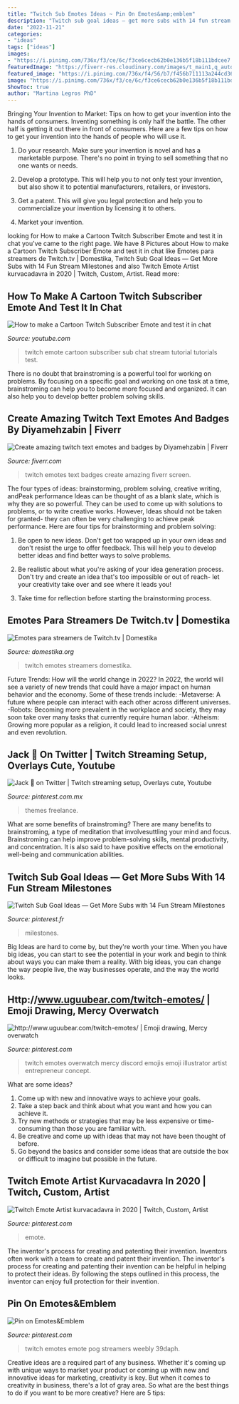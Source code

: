 ```yaml
---
title: "Twitch Sub Emotes Ideas ~ Pin On Emotes&amp;emblem"
description: "Twitch sub goal ideas — get more subs with 14 fun stream milestones"
date: "2022-11-21"
categories:
- "ideas"
tags: ["ideas"]
images:
- "https://i.pinimg.com/736x/f3/ce/6c/f3ce6cecb62b0e136b5f18b111bdcee7.jpg"
featuredImage: "https://fiverr-res.cloudinary.com/images/t_main1,q_auto,f_auto,q_auto,f_auto/gigs2/156741905/original/742ba6435689c0dc6a4a4e863de037c3a45d945d/create-twitch-text-emotes-and-badges.jpg"
featured_image: "https://i.pinimg.com/736x/f4/56/b7/f456b711113a244cd367fe2586a9672f.jpg"
image: "https://i.pinimg.com/736x/f3/ce/6c/f3ce6cecb62b0e136b5f18b111bdcee7.jpg"
ShowToc: true
author: "Martina Legros PhD"
---
```



Bringing Your Invention to Market: Tips on how to get your invention into the hands of consumers.
Inventing something is only half the battle. The other half is getting it out there in front of consumers. Here are a few tips on how to get your invention into the hands of people who will use it.
1. Do your research. Make sure your invention is novel and has a marketable purpose. There's no point in trying to sell something that no one wants or needs.

2. Develop a prototype. This will help you to not only test your invention, but also show it to potential manufacturers, retailers, or investors.

3. Get a patent. This will give you legal protection and help you to commercialize your invention by licensing it to others.

4. Market your invention.

	

		
looking for How to make a Cartoon Twitch Subscriber Emote and test it in chat you've came to the right page. We have 8 Pictures about How to make a Cartoon Twitch Subscriber Emote and test it in chat like Emotes para streamers de Twitch.tv | Domestika, Twitch Sub Goal Ideas — Get More Subs with 14 Fun Stream Milestones and also Twitch Emote Artist kurvacadavra in 2020 | Twitch, Custom, Artist. Read more:
		
    
## How To Make A Cartoon Twitch Subscriber Emote And Test It In Chat

<img loading=lazy src="https://i.ytimg.com/vi/5gHYlXpOYLE/maxresdefault.jpg" onerror="this.onerror=null;this.src='https://tse4.mm.bing.net/th?id=OIP.XjqvN9VZMk31wQgaTA-KnwHaEK&amp;pid=15.1';" alt="How to make a Cartoon Twitch Subscriber Emote and test it in chat">

_Source: youtube.com_

>twitch emote cartoon subscriber sub chat stream tutorial tutorials test. 

	

There is no doubt that brainstroming is a powerful tool for working on problems. By focusing on a specific goal and working on one task at a time, brainstroming can help you to become more focused and organized. It can also help you to develop better problem solving skills.

    
## Create Amazing Twitch Text Emotes And Badges By Diyamehzabin | Fiverr

<img loading=lazy src="https://fiverr-res.cloudinary.com/images/t_main1,q_auto,f_auto,q_auto,f_auto/gigs2/156741905/original/742ba6435689c0dc6a4a4e863de037c3a45d945d/create-twitch-text-emotes-and-badges.jpg" onerror="this.onerror=null;this.src='https://tse2.mm.bing.net/th?id=OIP.vwlse4ImBOyzviRgVDJEXwHaEK&amp;pid=15.1';" alt="Create amazing twitch text emotes and badges by Diyamehzabin | Fiverr">

_Source: fiverr.com_

>twitch emotes text badges create amazing fiverr screen. 

	

The four types of ideas: brainstorming, problem solving, creative writing, andPeak performance
Ideas can be thought of as a blank slate, which is why they are so powerful. They can be used to come up with solutions to problems, or to write creative works. However, Ideas should not be taken for granted- they can often be very challenging to achieve peak performance. Here are four tips for brainstorming and problem solving:
1. Be open to new ideas. Don't get too wrapped up in your own ideas and don't resist the urge to offer feedback. This will help you to develop better ideas and find better ways to solve problems.

2. Be realistic about what you're asking of your idea generation process. Don't try and create an idea that's too impossible or out of reach- let your creativity take over and see where it leads you!

3. Take time for reflection before starting the brainstorming process.

    
## Emotes Para Streamers De Twitch.tv | Domestika

<img loading=lazy src="https://cdn.domestika.org/c_fill,dpr_1.0,f_auto,h_1200,pg_1,t_base_params,w_1200/v1533137715/project-covers/000/418/091/418091-original.jpg?1533137715" onerror="this.onerror=null;this.src='https://tse4.mm.bing.net/th?id=OIP.f0ZMcbqjYnZUjB3xtemYSgHaHa&amp;pid=15.1';" alt="Emotes para streamers de Twitch.tv | Domestika">

_Source: domestika.org_

>twitch emotes streamers domestika. 

	

Future Trends: How will the world change in 2022?
In 2022, the world will see a variety of new trends that could have a major impact on human behavior and the economy. Some of these trends include: 
-Metaverse: A future where people can interact with each other across different universes. 
-Robots: Becoming more prevalent in the workplace and society, they may soon take over many tasks that currently require human labor. 
-Atheism: Growing more popular as a religion, it could lead to increased social unrest and even revolution.

    
## Jack 🐢 On Twitter | Twitch Streaming Setup, Overlays Cute, Youtube

<img loading=lazy src="https://i.pinimg.com/736x/f3/ce/6c/f3ce6cecb62b0e136b5f18b111bdcee7.jpg" onerror="this.onerror=null;this.src='https://tse4.mm.bing.net/th?id=OIP.O1aeqg5FYykuTL68SChkAwHaE2&amp;pid=15.1';" alt="Jack 🐢 on Twitter | Twitch streaming setup, Overlays cute, Youtube">

_Source: pinterest.com.mx_

>themes freelance. 

	

What are some benefits of brainstroming?
There are many benefits to brainstroming, a type of meditation that involvesuttling your mind and focus. Brainstroming can help improve problem-solving skills, mental productivity, and concentration. It is also said to have positive effects on the emotional well-being and communication abilities.

    
## Twitch Sub Goal Ideas — Get More Subs With 14 Fun Stream Milestones

<img loading=lazy src="https://i.pinimg.com/736x/4f/7f/e0/4f7fe071ce6596ebc8bb490b8d49fb39.jpg" onerror="this.onerror=null;this.src='https://tse1.mm.bing.net/th?id=OIP.nczWEZNekFJWrnnMGKmt0gHaPT&amp;pid=15.1';" alt="Twitch Sub Goal Ideas — Get More Subs with 14 Fun Stream Milestones">

_Source: pinterest.fr_

>milestones. 

	

Big Ideas are hard to come by, but they're worth your time. When you have big ideas, you can start to see the potential in your work and begin to think about ways you can make them a reality. With big ideas, you can change the way people live, the way businesses operate, and the way the world looks.

    
## Http://www.uguubear.com/twitch-emotes/ | Emoji Drawing, Mercy Overwatch

<img loading=lazy src="https://i.pinimg.com/736x/f4/56/b7/f456b711113a244cd367fe2586a9672f.jpg" onerror="this.onerror=null;this.src='https://tse4.mm.bing.net/th?id=OIP.gc40C9I9BZrC6jOrptUDywHaEK&amp;pid=15.1';" alt="http://www.uguubear.com/twitch-emotes/ | Emoji drawing, Mercy overwatch">

_Source: pinterest.com_

>twitch emotes overwatch mercy discord emojis emoji illustrator artist entrepreneur concept. 

	

What are some ideas?
1. Come up with new and innovative ways to achieve your goals. 
2. Take a step back and think about what you want and how you can achieve it. 
3. Try new methods or strategies that may be less expensive or time-consuming than those you are familiar with. 
4. Be creative and come up with ideas that may not have been thought of before. 
5. Go beyond the basics and consider some ideas that are outside the box or difficult to imagine but possible in the future.

    
## Twitch Emote Artist Kurvacadavra In 2020 | Twitch, Custom, Artist

<img loading=lazy src="https://i.pinimg.com/736x/21/8f/9c/218f9c37bbdfc76ece92c93584082742.jpg" onerror="this.onerror=null;this.src='https://tse2.mm.bing.net/th?id=OIP.bh8Hfi_EjmO_8besaoCKaAHaE_&amp;pid=15.1';" alt="Twitch Emote Artist kurvacadavra in 2020 | Twitch, Custom, Artist">

_Source: pinterest.com_

>emote. 

	

The inventor's process for creating and patenting their invention.
Inventors often work with a team to create and patent their invention. The inventor's process for creating and patenting their invention can be helpful in helping to protect their ideas. By following the steps outlined in this process, the inventor can enjoy full protection for their invention.

    
## Pin On Emotes&amp;Emblem

<img loading=lazy src="https://i.pinimg.com/736x/8f/62/ee/8f62eec627fe48dc8f9e350d0a7c5f78.jpg" onerror="this.onerror=null;this.src='https://tse4.mm.bing.net/th?id=OIP.osKvGAf6LPQunxUGviEkhQHaFy&amp;pid=15.1';" alt="Pin on Emotes&amp;Emblem">

_Source: pinterest.com_

>twitch emotes emote pog streamers weebly 39daph. 

	

Creative ideas are a required part of any business. Whether it's coming up with unique ways to market your product or coming up with new and innovative ideas for marketing, creativity is key. But when it comes to creativity in business, there's a lot of gray area. So what are the best things to do if you want to be more creative? Here are 5 tips: 

